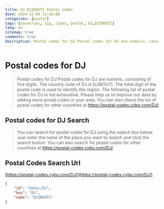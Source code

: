 ```yaml
---
title: DJ DJIBOUTI Postal codes 
date: 2024-12-04 13:19:00
categories: [postal]
tags: [countries, zip, zipex, postal, DJ,DJIBOUTI]
lang: en
sitemap: true
comments: true
description: Postal codes for DJ Postal codes for DJ are numeric, consisting of five digits. The country code of DJ is DJIBOUTI. The inital digit of the postal code is used to identify the region. The following list of postal codes for DJ is not exhaustive. Please help us to improve our data by adding more postal codes in your area. You can also check the list of postal codes for other countries at https://postal-codes.cybo.com/DJ/
---
```


# Postal codes for DJ
> Postal codes for DJ Postal codes for DJ are numeric, consisting of five digits. The country code of DJ is DJIBOUTI. The inital digit of the postal code is used to identify the region. The following list of postal codes for DJ is not exhaustive. Please help us to improve our data by adding more postal codes in your area. You can also check the list of postal codes for other countries at https://postal-codes.cybo.com/DJ/

## Postal codes for DJ Search 
> You can search for postal codes for DJ using the search box below. Just enter the name of the place you want to search and click the search button. You can also search for postal codes for other countries at https://postal-codes.cybo.com/DJ/

## Postal Codes Search Url

[https://postal-codes.cybo.com/DJ/](https://postal-codes.cybo.com/DJ/)
```json
{
    "id": "data\/DJ",
    "key": "DJ",
    "name": "DJIBOUTI"
}
```
